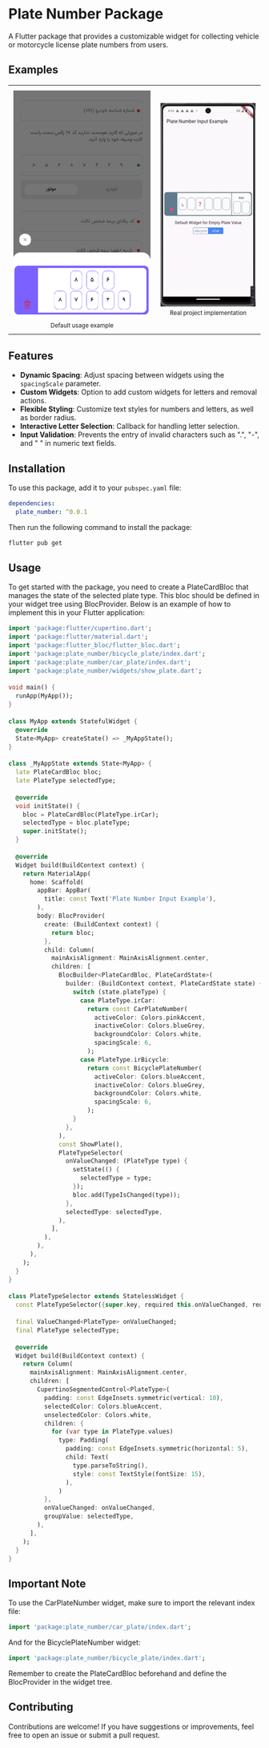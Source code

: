 # Plate Number Package

A Flutter package that provides a customizable widget for collecting vehicle or motorcycle license
plate numbers from users.

## Examples

<table style="border-collapse: collapse; width: 100%; margin: 0 auto;">
  <tr>
    <td style="text-align: center; padding: 10px; border: none;">
      <img src="assets/example1.png" alt="Default usage example" style="max-width: 100%; height: auto;"/>
      <br/>
      <small>Default usage example</small>
    </td>
    <td style="text-align: center; padding: 10px; border: none;">
      <img src="assets/example3.gif" alt="Real project implementation" style="max-width: 100%; height: auto;"/>
      <br/>
      <small>Real project implementation</small>
    </td>
  </tr>
</table>

## Features

- **Dynamic Spacing**: Adjust spacing between widgets using the `spacingScale` parameter.
- **Custom Widgets**: Option to add custom widgets for letters and removal actions.
- **Flexible Styling**: Customize text styles for numbers and letters, as well as border radius.
- **Interactive Letter Selection**: Callback for handling letter selection.
- **Input Validation**: Prevents the entry of invalid characters such as ".", "-", and " " in
  numeric text fields.

## Installation

To use this package, add it to your `pubspec.yaml` file:

```yaml
dependencies:
  plate_number: ^0.0.1
```

Then run the following command to install the package:

```bash
flutter pub get
```

## Usage

To get started with the package, you need to create a PlateCardBloc that manages the state of the
selected plate type. This bloc should be defined in your widget tree using BlocProvider. Below is an
example of how to implement this in your Flutter application:

```dart
import 'package:flutter/cupertino.dart';
import 'package:flutter/material.dart';
import 'package:flutter_bloc/flutter_bloc.dart';
import 'package:plate_number/bicycle_plate/index.dart';
import 'package:plate_number/car_plate/index.dart';
import 'package:plate_number/widgets/show_plate.dart';

void main() {
  runApp(MyApp());
}

class MyApp extends StatefulWidget {
  @override
  State<MyApp> createState() => _MyAppState();
}

class _MyAppState extends State<MyApp> {
  late PlateCardBloc bloc;
  late PlateType selectedType;

  @override
  void initState() {
    bloc = PlateCardBloc(PlateType.irCar);
    selectedType = bloc.plateType;
    super.initState();
  }

  @override
  Widget build(BuildContext context) {
    return MaterialApp(
      home: Scaffold(
        appBar: AppBar(
          title: const Text('Plate Number Input Example'),
        ),
        body: BlocProvider(
          create: (BuildContext context) {
            return bloc;
          },
          child: Column(
            mainAxisAlignment: MainAxisAlignment.center,
            children: [
              BlocBuilder<PlateCardBloc, PlateCardState>(
                builder: (BuildContext context, PlateCardState state) {
                  switch (state.plateType) {
                    case PlateType.irCar:
                      return const CarPlateNumber(
                        activeColor: Colors.pinkAccent,
                        inactiveColor: Colors.blueGrey,
                        backgroundColor: Colors.white,
                        spacingScale: 6,
                      );
                    case PlateType.irBicycle:
                      return const BicyclePlateNumber(
                        activeColor: Colors.blueAccent,
                        inactiveColor: Colors.blueGrey,
                        backgroundColor: Colors.white,
                        spacingScale: 6,
                      );
                  }
                },
              ),
              const ShowPlate(),
              PlateTypeSelector(
                onValueChanged: (PlateType type) {
                  setState(() {
                    selectedType = type;
                  });
                  bloc.add(TypeIsChanged(type));
                },
                selectedType: selectedType,
              ),
            ],
          ),
        ),
      ),
    );
  }
}

class PlateTypeSelector extends StatelessWidget {
  const PlateTypeSelector({super.key, required this.onValueChanged, required this.selectedType});

  final ValueChanged<PlateType> onValueChanged;
  final PlateType selectedType;

  @override
  Widget build(BuildContext context) {
    return Column(
      mainAxisAlignment: MainAxisAlignment.center,
      children: [
        CupertinoSegmentedControl<PlateType>(
          padding: const EdgeInsets.symmetric(vertical: 10),
          selectedColor: Colors.blueAccent,
          unselectedColor: Colors.white,
          children: {
            for (var type in PlateType.values)
              type: Padding(
                padding: const EdgeInsets.symmetric(horizontal: 5),
                child: Text(
                  type.parseToString(),
                  style: const TextStyle(fontSize: 15),
                ),
              )
          },
          onValueChanged: onValueChanged,
          groupValue: selectedType,
        ),
      ],
    );
  }
}
```

## Important Note

To use the CarPlateNumber widget, make sure to import the relevant index file:

```dart
import 'package:plate_number/car_plate/index.dart';
```

And for the BicyclePlateNumber widget:

```dart
import 'package:plate_number/bicycle_plate/index.dart';
```

Remember to create the PlateCardBloc beforehand and define the BlocProvider in the widget tree.

## Contributing

Contributions are welcome! If you have suggestions or improvements, feel free to open an issue or
submit a pull request.